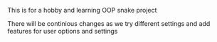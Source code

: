 This is for a hobby and learning OOP snake project

There will be continious changes as we try different settings and add features for user options and settings

